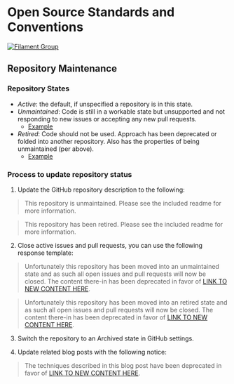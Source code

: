 # Open Source Standards and Conventions

[![Filament Group](http://filamentgroup.com/images/fg-logo-positive-sm-crop.png) ](http://www.filamentgroup.com/)

## Repository Maintenance

### Repository States

* _Active_: the default, if unspecified a repository is in this state.
* _Unmaintained_: Code is still in a workable state but unsupported and not responding to new issues or accepting any new pull requests.
    * [Example](https://github.com/filamentgroup/jQuery-Equal-Heights)
* _Retired_: Code should not be used. Approach has been deprecated or folded into another repository. Also has the properties of being unmaintained (per above).
    * [Example](https://github.com/filamentgroup/face-off/)

### Process to update repository status

1. Update the GitHub repository description to the following:

> This repository is unmaintained. Please see the included readme for more information.

> This repository has been retired. Please see the included readme for more information.

2. Close active issues and pull requests, you can use the following response template:

> Unfortunately this repository has been moved into an unmaintained state and as such all open issues and pull requests will now be closed. The content there-in has been deprecated in favor of [LINK TO NEW CONTENT HERE]().

> Unfortunately this repository has been moved into an retired state and as such all open issues and pull requests will now be closed. The content there-in has been deprecated in favor of [LINK TO NEW CONTENT HERE]().

3. Switch the repository to an Archived state in GitHub settings.

4. Update related blog posts with the following notice:

> The techniques described in this blog post have been deprecated in favor of [LINK TO NEW CONTENT HERE]().
